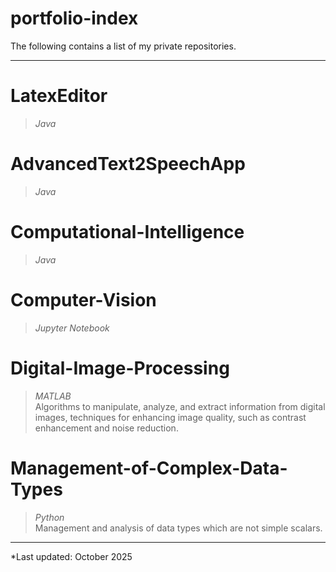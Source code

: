 # portfolio-index

The following contains a list of my private repositories.

---

# LatexEditor 
> *Java* 

# AdvancedText2SpeechApp 
> *Java* 

# Computational-Intelligence 
> *Java* 

# Computer-Vision  
> *Jupyter Notebook* 

# Digital-Image-Processing 
> *MATLAB*  
> Algorithms to manipulate, analyze, and extract information from digital images, techniques for enhancing image quality, such as contrast enhancement and noise reduction.

# Management-of-Complex-Data-Types 
> *Python*  
> Management and analysis of data types which are not simple scalars.

---

*Last updated: October 2025 


 
